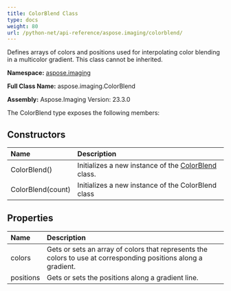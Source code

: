 ```yaml
---
title: ColorBlend Class
type: docs
weight: 80
url: /python-net/api-reference/aspose.imaging/colorblend/
---
```


Defines arrays of colors and positions used for interpolating color blending in a multicolor gradient. This class cannot be inherited.

**Namespace:** [aspose.imaging](/imaging/python-net/api-reference/aspose.imaging/)

**Full Class Name:** aspose.imaging.ColorBlend

**Assembly:**  Aspose.Imaging Version: 23.3.0

The ColorBlend type exposes the following members:
## **Constructors**
|**Name**|**Description**|
| :- | :- |
|ColorBlend()|Initializes a new instance of the [ColorBlend](/imaging/python-net/api-reference/aspose.imaging/colorblend/) class.|
|ColorBlend(count)|Initializes a new instance of the ColorBlend class|
## **Properties**
|**Name**|**Description**|
| :- | :- |
|colors|Gets or sets an array of colors that represents the colors to use at corresponding positions along a gradient.|
|positions|Gets or sets the positions along a gradient line.|
